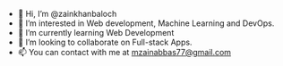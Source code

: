 - 👋 Hi, I’m @zainkhanbaloch
- 👀 I’m interested in Web development, Machine Learning and DevOps.
- 🌱 I’m currently learning Web Development
- 💞️ I’m looking to collaborate on Full-stack Apps.
- 📫 You can contact with me at mzainabbas77@gmail.com
